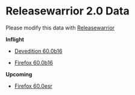 

Releasewarrior 2.0 Data
=======================

Please modify this data with [Releasewarrior](https://github.com/mozilla-releng/releasewarrior-2.0)

**Inflight**

* [Devedition 60.0b16](/inflight/devedition/devedition-devedition-60.0b16.md)

* [Firefox 60.0b16](/inflight/firefox/firefox-beta-60.0b16.md)

**Upcoming**

* [Firefox 60.0esr](/upcoming/firefox/firefox-esr-60.0esr.md)

